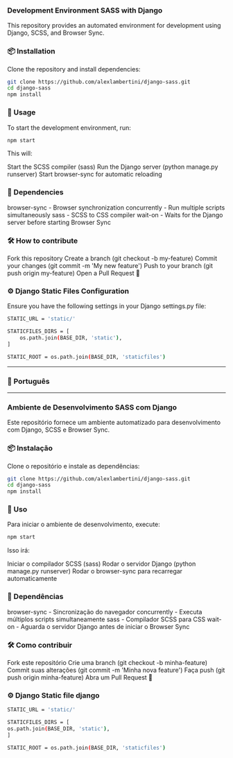 ### Development Environment SASS with Django

This repository provides an automated environment for development using Django, SCSS, and Browser Sync.

### 📦 Installation

Clone the repository and install dependencies:

```bash
git clone https://github.com/alexlambertini/django-sass.git
cd django-sass
npm install
```

### 🚀 Usage

To start the development environment, run:

```bash
npm start
```

This will:

Start the SCSS compiler (sass)
Run the Django server (python manage.py runserver)
Start browser-sync for automatic reloading

### 🔧 Dependencies

browser-sync - Browser synchronization
concurrently - Run multiple scripts simultaneously
sass - SCSS to CSS compiler
wait-on - Waits for the Django server before starting Browser Sync

### 🛠️ How to contribute

Fork this repository
Create a branch (git checkout -b my-feature)
Commit your changes (git commit -m 'My new feature')
Push to your branch (git push origin my-feature)
Open a Pull Request 🚀

### ⚙️ Django Static Files Configuration

Ensure you have the following settings in your Django settings.py file:

```bash
STATIC_URL = 'static/'

STATICFILES_DIRS = [
    os.path.join(BASE_DIR, 'static'),
]

STATIC_ROOT = os.path.join(BASE_DIR, 'staticfiles')
```

---

### 📌 Português

---

### Ambiente de Desenvolvimento SASS com Django

Este repositório fornece um ambiente automatizado para desenvolvimento com Django, SCSS e Browser Sync.

### 📦 Instalação

Clone o repositório e instale as dependências:

```bash
git clone https://github.com/alexlambertini/django-sass.git
cd django-sass
npm install
```

### 🚀 Uso

Para iniciar o ambiente de desenvolvimento, execute:

```bash
npm start
```

Isso irá:

Iniciar o compilador SCSS (sass)
Rodar o servidor Django (python manage.py runserver)
Rodar o browser-sync para recarregar automaticamente

### 🔧 Dependências

browser-sync - Sincronização do navegador
concurrently - Executa múltiplos scripts simultaneamente
sass - Compilador SCSS para CSS
wait-on - Aguarda o servidor Django antes de iniciar o Browser Sync

### 🛠️ Como contribuir

Fork este repositório
Crie uma branch (git checkout -b minha-feature)
Commit suas alterações (git commit -m 'Minha nova feature')
Faça push (git push origin minha-feature)
Abra um Pull Request 🚀

### ⚙️ Django Static file django

```bash
STATIC_URL = 'static/'

STATICFILES_DIRS = [
os.path.join(BASE_DIR, 'static'),
]

STATIC_ROOT = os.path.join(BASE_DIR, 'staticfiles')
```
